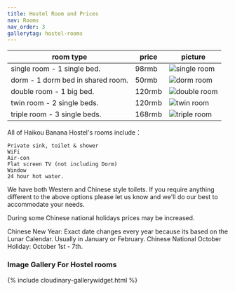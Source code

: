 ```yaml
---
title: Hostel Room and Prices
nav: Rooms
nav_order: 3
gallerytag: hostel-rooms
---
```


| room type | price | picture |
| --- | --- |---|
| single room - 1 single bed. | 98rmb | ![single room](https://res.cloudinary.com/dfjb9p5ri/image/upload/h_300/v1616906829/hostel-rooms/Single-room_bbigee.jpg) |
| dorm - 1 dorm bed in shared room. | 50rmb | ![dorm room](https://res.cloudinary.com/dfjb9p5ri/image/upload/h_300/v1616906780/hostel-rooms/male_dorm_room_bafwht.jpg) |
| double room - 1 big bed. | 120rmb | ![double room](https://res.cloudinary.com/dfjb9p5ri/image/upload/h_300/v1616906884/hostel-rooms/double_room_xnmjo9.jpg) |
| twin room - 2 single beds.| 120rmb | ![twin room](https://res.cloudinary.com/dfjb9p5ri/image/upload/h_300/v1616906845/hostel-rooms/twin_room_kpnl6m.jpg) |
| triple room - 3 single beds.| 168rmb | ![triple room](https://res.cloudinary.com/dfjb9p5ri/image/upload/h_300/v1616906936/hostel-rooms/triple_room_p1xvm9.jpg) |

All of Haikou Banana Hostel's rooms include：

    Private sink, toilet & shower
    WiFi
    Air-con
    Flat screen TV (not including Dorm)
    Window
    24 hour hot water.

We have both Western and Chinese style toilets. If you require anything different to the above options please let us know and we'll do our best to accommodate your needs. 

During some Chinese national holidays prices may be increased.

Chinese New Year: Exact date changes every year because its based on the Lunar Calendar. Usually in January or February.
Chinese National October Holiday: October 1st - 7th.


### Image Gallery For Hostel rooms

{% include cloudinary-gallerywidget.html %}
